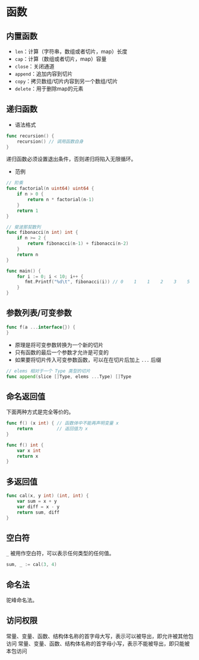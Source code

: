 # 函数

## 内置函数

* `len`：计算（字符串，数组或者切片，map）长度
* `cap`：计算（数组或者切片，map）容量
* `close`：关闭通道
* `append`：追加内容到切片
* `copy`：拷贝数组/切片内容到另一个数组/切片
* `delete`：用于删除map的元素

## 递归函数

* 语法格式

```go
func recursion() {
    recursion() // 调用函数自身
}
```

递归函数必须设置退出条件，否则递归将陷入无限循环。

* 范例

```go
// 阶乘
func factorial(n uint64) uint64 {
    if n > 0 {
        return n * factorial(n-1)
    }
    return 1
}

// 斐波那契数列
func fibonacci(n int) int {
    if n >= 2 {
        return fibonacci(n-1) + fibonacci(n-2)
    }
    return n
}

func main() {
    for i := 0; i < 10; i++ {
       fmt.Printf("%d\t", fibonacci(i)) // 0    1    1    2    3    5    8    13    21    34
    }
}
```

## 参数列表/可变参数

```go
func f(a ...interface{}) {
}
```

* 原理是将可变参数转换为一个新的切片
* 只有函数的最后一个参数才允许是可变的
* 如果要将切片传入可变参数函数，可以在在切片后加上 `...` 后缀

```go
// elems 相对于一个 Type 类型的切片
func append(slice []Type, elems ...Type) []Type
```

## 命名返回值

下面两种方式是完全等价的。

```go
func f() (x int) { // 函数体中不能再声明变量 x
    return         // 返回值为 x
}
```

```go
func f() int {
    var x int
    return x
}
```

## 多返回值

```go
func cal(x, y int) (int, int) {
    var sum = x + y
    var diff = x - y
    return sum, diff
}
```

## 空白符

`_` 被用作空白符，可以表示任何类型的任何值。

```go
sum, _ := cal(3, 4)
```

## 命名法

驼峰命名法。

## 访问权限

常量、变量、函数、结构体名称的首字母大写，表示可以被导出，即允许被其他包访问
常量、变量、函数、结构体名称的首字母小写，表示不能被导出，即只能被本包访问
